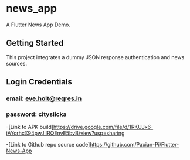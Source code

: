 # news_app

A Flutter News App Demo.

## Getting Started

This project integrates a dummy JSON response authentication and news sources.

## Login Credentials

### email: eve.holt@reqres.in

### password: cityslicka

-[Link to APK build]https://drive.google.com/file/d/1RKUJx6-iAYcrhcX94pwJlIRQEnvE5bvB/view?usp=sharing

-[Link to Github repo source code]https://github.com/Paxian-Pi/Flutter-News-App